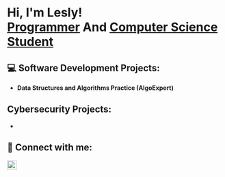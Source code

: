 <h1>Hi, I'm Lesly! <br/><a href="https://github.com/leslyvv">Programmer</a> And <a 
                                                                                  href="https://www.linkedin.com/in/lesly-vargas-2400b8157/">Computer Science Student</a></h1>

<h2>💻 Software Development Projects:</h2>

- <b>Data Structures and Algorithms Practice (AlgoExpert)</b>
  

<h2> Cybersecurity Projects:</h2>

  - 

<h2> 🤳 Connect with me:</h2>


[<img align="left" alt="JoshMadakor | LinkedIn" width="22px" src="https://cdn.jsdelivr.net/npm/simple-icons@v3/icons/linkedin.svg" />][linkedin]

[linkedin]: https://linkedin.com/in/lesly-vargas-2400b8157/

